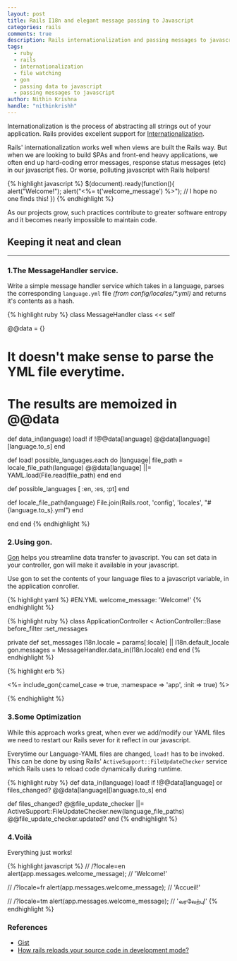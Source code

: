 ```yaml
---
layout: post
title: Rails I18n and elegant message passing to Javascript
categories: rails
comments: true
description: Rails internationalization and passing messages to javascript
tags:
  - ruby
  - rails
  - internationalization
  - file watching
  - gon
  - passing data to javascript
  - passing messages to javascript
author: Nithin Krishna
handle: "nithinkrishh"
---
```


Internationalization is the process of abstracting all strings out of your application. Rails provides excellent support for [Internationalization](http://guides.rubyonrails.org/i18n.html).

Rails' internationalization works well when views are built the Rails way. But when we are looking to build SPAs and front-end heavy applications, we often end up hard-coding error messages, response status messages (etc) in our javascript fies. Or worse, polluting javascript with Rails helpers!

{% highlight javascript %}
$(document).ready(function(){
  alert("Welcome!");
  alert("<%= t('welcome_message') %>"); // I hope no one finds this!
})
{% endhighlight %}

As our projects grow, such practices contribute to greater software entropy and it becomes nearly impossible to maintain code.

## Keeping it neat and clean

---

### 1.The MessageHandler service.

Write a simple message handler service which takes in a language, parses the corresponding `language.yml` file _(from config/locales/*.yml)_ and returns it's contents as a hash.

{% highlight ruby %}
class MessageHandler
 class << self

  @@data = {}
  # It doesn't make sense to parse the YML file everytime.
  # The results are memoized in @@data

  def data_in(language)
    load! if !@@data[language]
    @@data[language][language.to_s]
  end

  def load!
    possible_languages.each do |language|
      file_path = locale_file_path(language)
      @@data[language] ||= YAML.load(File.read(file_path)
    end
  end

  def possible_languages
    [ :en, :es, :pt]
  end

  def locale_file_path(language)
    File.join(Rails.root, 'config', 'locales', "#{language.to_s}.yml")
  end

 end
end
{% endhighlight %}

### 2.Using gon.

[Gon](https://github.com/gazay/gon) helps you streamline data transfer to javascript. You can set data in your controller, gon will make it available in your javascript.

Use gon to set the contents of your language files to a javascript variable, in the application conroller.

{% highlight yaml %}
#EN.YML
welcome_message: 'Welcome!'
{% endhighlight %}

{% highlight ruby %}
class ApplicationController < ActionController::Base
  before_filter :set_messages

private
  def set_messages
    I18n.locale = params[:locale] || I18n.default_locale
    gon.messages = MessageHandler.data_in(I18n.locale)
  end
end
{% endhighlight %}

{% highlight erb %}

<%= include_gon(:camel_case => true, :namespace => 'app', :init => true) %>

<script>
  console.log(app.messages); // '{ welcome_message: "Welcome!" }'
</script>
{% endhighlight %}

### 3.Some Optimization

While this approach works great, when ever we add/modify our YAML files we need to restart our Rails sever for it reflect in our javascript.

Everytime our Language-YAML files are changed, `load!` has to be invoked. This can be done by using Rails' `ActiveSupport::FileUpdateChecker` service which Rails uses to reload code dynamically during runtime.

{% highlight ruby %}
def data_in(language)
  load! if !@@data[language] or files_changed?
  @@data[language][language.to_s]
end

def files_changed?
  @@file_update_checker ||= ActiveSupport::FileUpdateChecker.new(language_file_paths)
  @@file_update_checker.updated?
end
{% endhighlight %}

### 4.Voilà
Everything just works!

{% highlight javascript %}
// /?locale=en
alert(app.messages.welcome_message); // 'Welcome!'

// /?locale=fr
alert(app.messages.welcome_message); // 'Accueil!'

// /?locale=tm
alert(app.messages.welcome_message); // 'வரவேற்பு!'
{% endhighlight %}


### References
* [Gist](https://gist.github.com/nithinkrishna/6a90349dddd2e8e44b11)
* [How rails reloads your source code in development mode?](http://crypt.codemancers.com/posts/2013-10-03-rails-reloading-in-dev-mode/)
